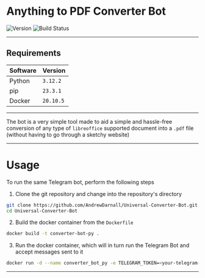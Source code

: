 # Anything to PDF Converter Bot

![Version](https://img.shields.io/badge/version-1.0.0-blue)
![Build Status](https://github.com/AndrewDarnall/XML-Editing-Tool/actions/workflows/lint.yml/badge.svg)

<!--
    ![CI/CD](https://github.com/username/telegram-bot/actions/workflows/deploy.yml/badge.svg)
    ![Bot Status](https://img.shields.io/uptimerobot/status/m1234567890-abcdef)
    ![Unit Tests](https://github.com/username/telegram-bot/actions/workflows/tests.yml/badge.svg)
-->


---

## Requirements

| Software  | Version  |
|-----------|----------|
| Python    | `3.12.2` |
| pip       | `23.3.1` |
| Docker    | `20.10.5`|       


---

The bot is a very simple tool made to aid a simple and hassle-free conversion
of any type of `libreoffice` supported document into a `.pdf` file (without having to go through a sketchy website)

---

# Usage

To run the same Telegram bot, perform the following steps

1) Clone the git repository and change into the repository's directory

```bash
git clone https://github.com/AndrewDarnall/Universal-Converter-Bot.git
cd Universal-Converter-Bot
```

2) Build the docker container from the `Dockerfile`

```bash
docker build -t converter-bot-py .
```

3) Run the docker container, which will in turn run the Telegram Bot and accept messages sent to it

```bash
docker run -d --name converter_bot_py -e TELEGRAM_TOKEN=<your-telegram-bot-token> converter-bot-py
```

---